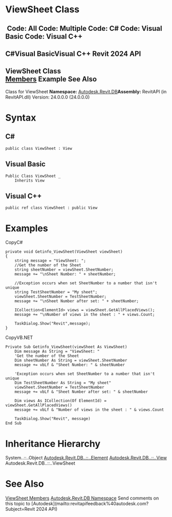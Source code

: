 # ViewSheet Class

﻿
 Code: All Code: Multiple Code: C# Code: Visual Basic Code: Visual C++   
---  
C#Visual BasicVisual C++
Revit 2024 API  
---  
ViewSheet Class  
[Members](7277b883-39d8-ac3d-9237-dc10c7d99d64.md "ViewSheet Members") Example See Also  
---  
Class for ViewSheet 
**Namespace:** [Autodesk.Revit.DB](87546ba7-461b-c646-cbb1-2cb8f5bff8b2.md "Autodesk.Revit.DB Namespace")**Assembly:** RevitAPI (in RevitAPI.dll) Version: 24.0.0.0 (24.0.0.0)
# Syntax
C#  
---  
```text
public class ViewSheet : View
```
  
Visual Basic  
---  
```text
Public Class ViewSheet _
	Inherits View
```
  
Visual C++  
---  
```text
public ref class ViewSheet : public View
```
  
# Examples
CopyC#
```text
private void Getinfo_ViewSheet(ViewSheet viewSheet)
{
    string message = "ViewSheet: ";
    //Get the number of the Sheet
    string sheetNumber = viewSheet.SheetNumber;
    message += "\nSheet Number: " + sheetNumber;

    //Exception occurs when set SheetNumber to a number that isn't unique
    string TestSheetNumber = "My sheet";
    viewSheet.SheetNumber = TestSheetNumber;
    message += "\nSheet Number after set: " + sheetNumber;

    ICollection<ElementId> views = viewSheet.GetAllPlacedViews();
    message += "\nNumber of views in the sheet : " + views.Count;

    TaskDialog.Show("Revit",message);
}
```

CopyVB.NET
```text
Private Sub Getinfo_ViewSheet(viewSheet As ViewSheet)
    Dim message As String = "ViewSheet: "
    'Get the number of the Sheet
    Dim sheetNumber As String = viewSheet.SheetNumber
    message += vbLf & "Sheet Number: " & sheetNumber

    'Exception occurs when set SheetNumber to a number that isn't unique
    Dim TestSheetNumber As String = "My sheet"
    viewSheet.SheetNumber = TestSheetNumber
    message += vbLf & "Sheet Number after set: " & sheetNumber

    Dim views As ICollection(Of ElementId) = viewSheet.GetAllPlacedViews()
    message += vbLf & "Number of views in the sheet : " & views.Count

    TaskDialog.Show("Revit", message)
End Sub
```

# Inheritance Hierarchy
System..::..Object [Autodesk.Revit.DB..::..Element](eb16114f-69ea-f4de-0d0d-f7388b105a16.md "Element Class") [Autodesk.Revit.DB..::..View](fb92a4e7-f3a7-ef14-e631-342179b18de9.md "View Class") Autodesk.Revit.DB..::..ViewSheet
# See Also
[ViewSheet Members](7277b883-39d8-ac3d-9237-dc10c7d99d64.md "ViewSheet Members")
[Autodesk.Revit.DB Namespace](87546ba7-461b-c646-cbb1-2cb8f5bff8b2.md "Autodesk.Revit.DB Namespace")
Send comments on this topic to [Autodesk](mailto:revitapifeedback%40autodesk.com?Subject=Revit 2024 API)